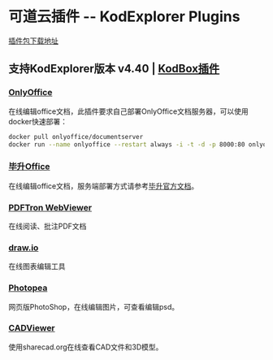 # 可道云插件 -- KodExplorer Plugins
[插件包下载地址](https://github.com/zhtengw/kodexplorer-plugins/releases/tag/v2020.04.06)
## 支持KodExplorer版本 v4.40 | [KodBox插件](https://github.com/zhtengw/kodexplorer-plugins/tree/v5.0)

### [OnlyOffice](https://github.com/zhtengw/kodexplorer-plugins/tree/master/OnlyOffice)
在线编辑office文档，此插件要求自己部署OnlyOffice文档服务器，可以使用docker快速部署：
```bash
docker pull onlyoffice/documentserver
docker run --name onlyoffice --restart always -i -t -d -p 8000:80 onlyoffice/documentserver  
```

### [毕升Office](https://github.com/zhtengw/kodexplorer-plugins/tree/master/bisheng)
在线编辑office文档，服务端部署方式请参考[毕升官方文档](https://www.bishengoffice.com/apps/blog/posts/install.html)。

### [PDFTron WebViewer](https://github.com/zhtengw/kodexplorer-plugins/tree/master/PDFTron)
在线阅读、批注PDF文档

### [draw.io](https://github.com/zhtengw/kodexplorer-plugins/tree/master/drawio)
在线图表编辑工具

### [Photopea](https://github.com/zhtengw/kodexplorer-plugins/tree/master/Photopea)
网页版PhotoShop，在线编辑图片，可查看编辑psd。

### [CADViewer](https://github.com/zhtengw/kodexplorer-plugins/tree/master/CADViewer)
使用sharecad.org在线查看CAD文件和3D模型。
